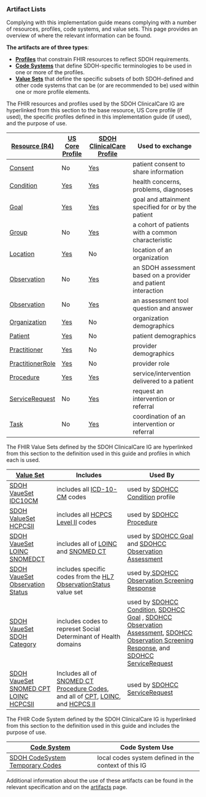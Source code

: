 ###  Artifact Lists

Complying with this implementation guide means complying with a number of resources, profiles, code systems, and value sets. This page provides an overview of where the relevant information can be found.

**The artifacts are of three types**:

* 	**[Profiles](http://www.hl7.org/fhir/profiling.html)** that constrain FHIR resources to reflect SDOH requirements.
* 	**[Code Systems](http://www.hl7.org/fhir/terminologies-systems.html)** that define SDOH-specific terminologies to be used in one or more of the profiles.
* 	**[Value Sets](http://www.hl7.org/fhir/terminologies-valuesets.html)** that define the specific subsets of both SDOH-defined and other code systems that can be (or are recommended to be) used within one or more profile elements.

The FHIR resources and profiles used by the SDOH ClinicalCare IG are hyperlinked from this section to the base resource, US Core profile (if used), the specific profiles defined in this implementation guide (if used), and the purpose of use.

| [Resource (R4)  ](http://hl7.org/fhir/)   | [US Core Profile  ](http://hl7.org/fhir/us/core/STU3.1.1/index.html)   | [SDOH ClinicalCare Profile  ](http://build.fhir.org/ig/HL7/fhir-sdoh-clinicalcare/artifacts.html)   | Used to exchange |
| ----------------- | ---------------------- | ---------------------------- | -------- |
| [Consent]( http://hl7.org/fhir/consent.html) | No  | [Yes](http://build.fhir.org/ig/HL7/fhir-sdoh-clinicalcare/StructureDefinition-SDOHCC-Consent.html)   | patient consent to share information|
| [Condition]( http://hl7.org/fhir/condition.html) | [Yes](StructureDefinition-SDOHCC-Consent.html)   | [Yes](http://hl7.org/fhir/us/sdoh-clinicalcare/StructureDefinition/SDOHCC-Condition)   |health concerns, problems, diagnoses|
| [Goal](http://hl7.org/fhir/goal.html) | [Yes](http://hl7.org/fhir/us/core/StructureDefinition-us-core-condition.html)   | [Yes](http://build.fhir.org/ig/HL7/fhir-sdoh-clinicalcare/StructureDefinition-SDOHCC-Goal.html)   | goal and attainment specified for or by the patient |
| [Group]( http://hl7.org/fhir/group.html) | No  | [Yes](http://build.fhir.org/ig/HL7/fhir-sdoh-clinicalcare/StructureDefinition-SDOHCC-Group.html)   | a cohort of patients with a common characteristic |
| [Location]( http://hl7.org/fhir/location.html) | [Yes](http://hl7.org/fhir/us/core/StructureDefinition-us-core-location.html)   | No | location of an organization |
| [Observation]( http://hl7.org/fhir/Observation.html) | No | [Yes](http://build.fhir.org/ig/HL7/fhir-sdoh-clinicalcare/StructureDefinition-SDOHCC-ObservationAssessment.html)   | an SDOH assessment based on a provider and patient interaction |
| [Observation]( http://hl7.org/fhir/Observation.html) | No | [Yes](http://build.fhir.org/ig/HL7/fhir-sdoh-clinicalcare/StructureDefinition-SDOHCC-ObservationScreeningResponse.html)   | an assessment tool question and answer |
| [Organization]( http://hl7.org/fhir/organization.html) | [Yes](http://hl7.org/fhir/us/core/StructureDefinition-us-core-organization.html)   | No | organization demographics |
| [Patient]( http://hl7.org/fhir/patient.html) | [Yes](http://hl7.org/fhir/us/core/StructureDefinition-us-core-patient.html)   | No | patient demographics |
| [Practitioner]( http://hl7.org/fhir/practitioner.html) | [Yes](http://hl7.org/fhir/us/core/StructureDefinition-us-core-practitioner.html)   | No | provider demographics |
| [PractitionerRole]( http://hl7.org/fhir/PractitionerRole.html) | [Yes](http://hl7.org/fhir/us/core/STU3.1.1/StructureDefinition-us-core-practitionerrole.html)   | No | provider role |
| [Procedure]( http://hl7.org/fhir/procedure.html) | [Yes](http://hl7.org/fhir/us/core/StructureDefinition-us-core-procedure.html)   | [Yes](http://build.fhir.org/ig/HL7/fhir-sdoh-clinicalcare/StructureDefinition-SDOHCC-Procedure.html)   | service/intervention delivered to a patient |
| [ServiceRequest]( http://hl7.org/fhir/ServiceRequest.html) | No | [Yes](http://build.fhir.org/ig/HL7/fhir-sdoh-clinicalcare/StructureDefinition-SDOHCC-ServiceRequest.html)   |request an intervention or referral |
| [Task]( http://hl7.org/fhir/Task.html) | No  | [Yes](http://build.fhir.org/ig/HL7/fhir-sdoh-clinicalcare/StructureDefinition-SDOHCC-Task.html)   |coordination of an intervention or referral|



The FHIR Value Sets defined by the SDOH ClinicalCare IG are hyperlinked from this section to the definition used in this guide and profiles in which each is used.



| [Value Set  ]( http://www.hl7.org/fhir/terminologies-valuesets.html/)   | Includes | Used By |
| ----------------- | ---------------------- | ------------------- |
| [SDOH VaueSet IDC10CM]( http://build.fhir.org/ig/HL7/fhir-sdoh-clinicalcare/ValueSet-SDOHCC-ValueSetICD10CM.html) | includes all [ICD-10-CM](http://terminology.hl7.org/2.1.0/CodeSystem-icd10CM.html) codes |used by [SDOHCC Condition](http://build.fhir.org/ig/HL7/fhir-sdoh-clinicalcare/branches/master/StructureDefinition-SDOHCC-Consent.html) profile |
| [SDOH ValueSet HCPCSII]( http://build.fhir.org/ig/HL7/fhir-sdoh-clinicalcare/ValueSet-SDOHCC-ValueSetHCPCSII.html) | includes all [HCPCS Level II](urn:oid:2.16.840.1.113883.6.285) codes | used by [SDOHCC Procedure](http://build.fhir.org/ig/HL7/fhir-sdoh-clinicalcare/StructureDefinition-SDOHCC-Procedure.html) |
| [SDOH VaueSet LOINC SNOMEDCT]( http://build.fhir.org/ig/HL7/fhir-sdoh-clinicalcare/ValueSet-SDOHCC-ValueSetLOINCSNOMEDCT.html) | includes all of [LOINC](http://loinc.org/) and [SNOMED CT](http://www.snomed.org/) | used by [SDOHCC Goal](http://build.fhir.org/ig/HL7/fhir-sdoh-clinicalcare/StructureDefinition-SDOHCC-Goal.html) and [SDOHCC Observation Assessment](http://build.fhir.org/ig/HL7/fhir-sdoh-clinicalcare/StructureDefinition-SDOHCC-ObservationAssessment.html) |
| [SDOH VaueSet Observation Status]( http://hl7.org/fhir/consent.html) | includes specific codes from the [HL7 ObservationStatus](http://hl7.org/fhir/R4/codesystem-observation-status.html) value set | used by[ SDOHCC Observation Screening Response](http://hl7.org/fhir/us/sdoh-clinicalcare/StructureDefinition/SDOHCC-ObservationScreeningResponse) |
| [SDOH VaueSet SDOH Category]( http://hl7.org/fhir/consent.html) | includes codes to represet Social Determinant of Health domains| used by [SDOHCC Condition](http://build.fhir.org/ig/HL7/fhir-sdoh-clinicalcare/branches/master/StructureDefinition-SDOHCC-Condition.html), [SDOHCC Goal](http://build.fhir.org/ig/HL7/fhir-sdoh-clinicalcare/branches/master/StructureDefinition-SDOHCC-Goal.html) , [SDOHCC Observation Assessment](http://build.fhir.org/ig/HL7/fhir-sdoh-clinicalcare/branches/master/StructureDefinition-SDOHCC-ObservationAssessment.html), [SDOHCC Observation Screening Response](http://build.fhir.org/ig/HL7/fhir-sdoh-clinicalcare/branches/master/StructureDefinition-SDOHCC-ObservationScreeningResponse.html), and [SDOHCC ServiceRequest](http://build.fhir.org/ig/HL7/fhir-sdoh-clinicalcare/branches/master/StructureDefinition-SDOHCC-ServiceRequest.html) |
| [SDOH VaueSet SNOMED CPT LOINC HCPCSII]( http://build.fhir.org/ig/HL7/fhir-sdoh-clinicalcare/ValueSet-SDOHCC-ValueSetSNOMEDCTCPTLOINCHCPCSII.html) | Includes all of [SNOMED CT Procedure Codes](http://www.snomed.org/), and all of [CPT](http://terminology.hl7.org/2.1.0/CodeSystem-v3-cpt-4.html), [LOINC](http://loinc.org/), and [HCPCS II](urn:oid:2.16.840.1.113883.6.285) | used by [SDOHCC ServiceRequest](http://build.fhir.org/ig/HL7/fhir-sdoh-clinicalcare/branches/master/StructureDefinition-SDOHCC-ServiceRequest.html) |



The FHIR Code System defined by the SDOH ClinicalCare IG is hyperlinked from this section to the definition used in this guide and includes the purpose of use.



| [Code System  ]( http://www.hl7.org/fhir/terminologies-systems.html/)   | Code System Use |
| ----------------- | ---------------------- | 
| [SDOH CodeSystem Temporary Codes]( http://build.fhir.org/ig/HL7/fhir-sdoh-clinicalcare/ValueSet-SDOHCC-ValueSetSNOMEDCTCPTLOINCHCPCSII.html/) | local codes system defined in the context of this IG|



Additional information about the use of these artifacts can be found in the relevant specification and on the [artifacts](artifacts.html#profiles) page.
